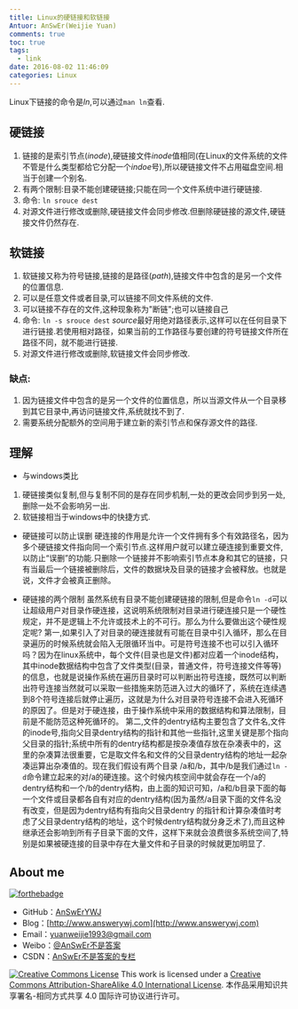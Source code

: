 ```yaml
---
title: Linux的硬链接和软链接
Antuor: AnSwEr(Weijie Yuan)
comments: true
toc: true
tags:
  - link
date: 2016-08-02 11:46:09
categories: Linux
---
```


Linux下链接的命令是*ln*,可以通过``man ln``查看.

## 硬链接
1. 链接的是索引节点(*inode*),硬链接文件*inode*值相同(在Linux的文件系统的文件不管是什么类型都给它分配一个*indoe*号),所以硬链接文件不占用磁盘空间.相当于创建一个别名.
2. 有两个限制:目录不能创建硬链接;只能在同一个文件系统中进行硬链接.
3. 命令:
    ``
    ln srouce dest
    ``
4. 对源文件进行修改或删除,硬链接文件会同步修改.但删除硬链接的源文件,硬链接文件仍然存在.

## 软链接
1. 软链接又称为符号链接,链接的是路径(*path*),链接文件中包含的是另一个文件的位置信息.
2. 可以是任意文件或者目录,可以链接不同文件系统的文件.
3. 可以链接不存在的文件,这种现象称为"断链";也可以链接自己
4. 命令:
    ``
    ln -s srouce dest
    ``
    *source*最好用绝对路径表示,这样可以在任何目录下进行链接.若使用相对路径，如果当前的工作路径与要创建的符号链接文件所在路径不同，就不能进行链接.
5. 对源文件进行修改或删除,软链接文件会同步修改.

### 缺点:
1. 因为链接文件中包含的是另一个文件的位置信息，所以当源文件从一个目录移到其它目录中,再访问链接文件,系统就找不到了.
2. 需要系统分配额外的空间用于建立新的索引节点和保存源文件的路径.

## 理解
* 与windows类比
1. 硬链接类似复制,但与复制不同的是存在同步机制,一处的更改会同步到另一处,删除一处不会影响另一出.
2. 软链接相当于windows中的快捷方式.

* 硬链接可以防止误删
硬连接的作用是允许一个文件拥有多个有效路径名，因为多个硬链接文件指向同一个索引节点.这样用户就可以建立硬连接到重要文件,以防止“误删”的功能.只删除一个链接并不影响索引节点本身和其它的链接，只有当最后一个链接被删除后，文件的数据块及目录的链接才会被释放。也就是说，文件才会被真正删除。

* 硬链接的两个限制
虽然系统有目录不能创建硬链接的限制,但是命令``ln -d``可以让超级用户对目录作硬连接，这说明系统限制对目录进行硬连接只是一个硬性规定，并不是逻辑上不允许或技术上的不可行。那么为什么要做出这个硬性规定呢?
第一,如果引入了对目录的硬连接就有可能在目录中引入循环，那么在目录遍历的时候系统就会陷入无限循环当中。可是符号连接不也可以引入循环吗？因为在linux系统中，每个文件(目录也是文件)都对应着一个inode结构，其中inode数据结构中包含了文件类型(目录，普通文件，符号连接文件等等)的信息，也就是说操作系统在遍历目录时可以判断出符号连接，既然可以判断出符号连接当然就可以采取一些措施来防范进入过大的循环了，系统在连续遇到8个符号连接后就停止遍历，这就是为什么对目录符号连接不会进入死循环的原因了。但是对于硬连接，由于操作系统中采用的数据结构和算法限制，目前是不能防范这种死循环的。
第二,文件的dentry结构主要包含了文件名,文件的inode号,指向父目录dentry结构的指针和其他一些指针,这里关键是那个指向父目录的指针;系统中所有的dentry结构都是按杂凑值存放在杂凑表中的，这里的杂凑算法很重要，它是取文件名和文件的父目录dentry结构的地址一起杂凑运算出杂凑值的。现在我们假设有两个目录 /a和/b，其中/b是我们通过`ln -d`命令建立起来的对/a的硬连接。这个时候内核空间中就会存在一个/a的dentry结构和一个/b的dentry结构，由上面的知识可知，/a和/b目录下面的每一个文件或目录都各自有对应的dentry结构(因为虽然/a目录下面的文件名没有改变，但是因为dentry结构有指向父目录dentry 的指针和计算杂凑值时考虑了父目录dentry结构的地址，这个时候dentry结构就分身乏术了),而且这种继承还会影响到所有子目录下面的文件，这样下来就会浪费很多系统空间了,特别是如果被硬连接的目录中存在大量文件和子目录的时候就更加明显了.


## About me
[![forthebadge](http://forthebadge.com/images/badges/ages-20-30.svg)](http://forthebadge.com)
- GitHub：[AnSwErYWJ](https://github.com/AnSwErYWJ)
- Blog：[http://www.answerywj.com](http://www.answerywj.com)
- Email：[yuanweijie1993@gmail.com](https://mail.google.com)
- Weibo：[@AnSwEr不是答案](http://weibo.com/1783591593)
- CSDN：[AnSwEr不是答案的专栏](http://blog.csdn.net/u011192270)

<a rel="license" href="http://creativecommons.org/licenses/by-sa/4.0/"><img alt="Creative Commons License" style="border-width:0" src="https://i.creativecommons.org/l/by-sa/4.0/88x31.png" /></a> This work is licensed under a <a rel="license" href="http://creativecommons.org/licenses/by-sa/4.0/">Creative Commons Attribution-ShareAlike 4.0 International License</a>.
本作品采用知识共享署名-相同方式共享 4.0 国际许可协议进行许可。
